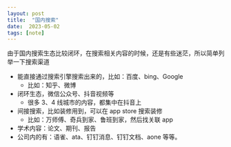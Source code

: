 ```yaml
---
layout: post
title:  "国内搜索"
date:  2023-05-02
tags: [note]
---
```



  由于国内搜索生态比较闭环，在搜索相关内容的时候，还是有些迷茫，所以简单列举一下搜索渠道
  
* 能直接通过搜索引擎搜索出来的，比如：百度、bing、Google
  * 比如：知乎、微博
* 闭环生态，微信公众号、抖音视频等
  * 很多 3、4 线城市的内容，都集中在抖音上
* 间接搜索，比如装修用到，可以在 app store 搜索装修
  * 比如：万师傅、奇兵到家、鲁班到家，然后找关联 app
* 学术内容：论文、期刊、报告
* 公司内的有：语雀、ata、钉钉消息、钉钉文档、aone 等等。
